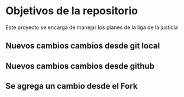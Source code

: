 # Objetivos de la repositorio

Este proyecto se encarga de manejar los planes de la liga de la justicia


## Nuevos cambios cambios desde git local
## Nuevos cambios cambios desde github

## Se agrega un cambio desde el Fork